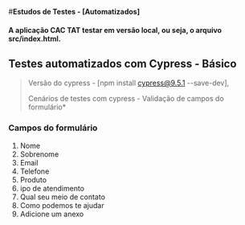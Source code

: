 #**Estudos de Testes - [Automatizados]**

####   A aplicação CAC TAT testar em versão local, ou seja, o arquivo src/index.html.

## Testes automatizados com Cypress - Básico

> Versão do cypress - [npm install cypress@9.5.1 --save-dev],
>
> Cenários de testes com cypress - Validação de campos do formulário*

### Campos do formulário

1. Nome
2. Sobrenome
3. Email
4. Telefone
5. Produto
6. ipo de atendimento
7. Qual seu meio de contato
8. Como podemos te ajudar
9. Adicione um anexo
